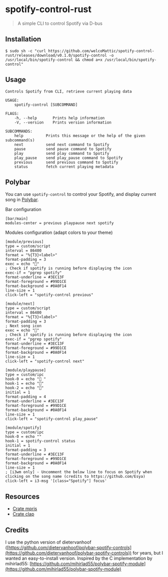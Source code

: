 # spotify-control-rust

> A simple CLI to control Spotify via D-bus

## Installation

```
$ sudo sh -c "curl https://github.com/welcoMattic/spotify-control-rust/releases/download/v0.1.0/spotify-control -o /usr/local/bin/spotify-control && chmod a+x /usr/local/bin/spotify-control"
```

## Usage

```
Controls Spotify from CLI, retrieve current playing data

USAGE:
    spotify-control [SUBCOMMAND]

FLAGS:
    -h, --help       Prints help information
    -V, --version    Prints version information

SUBCOMMANDS:
    help          Prints this message or the help of the given subcommand(s)
    next          send next command to Spotify
    pause         send pause command to Spotify
    play          send play command to Spotify
    play_pause    send play_pause command to Spotify
    previous      send previous command to Spotify
    status        fetch current playing metadata
```

## Polybar

You can use `spotify-control` to control your Spotify, and display current song in [Polybar](https://github.com/polybar/polybar).

Bar configuration

```
[bar/main]
modules-center = previous playpause next spotify
```

Modules configuration (adapt colors to your theme)

```
[module/previous]
type = custom/script
interval = 86400
format = "%{T3}<label>"
format-padding = 3
exec = echo ""
; Check if spotify is running before displaying the icon
exec-if = "pgrep spotify"
format-underline = #3EC13F
format-foreground = #99D1CE
format-background = #0A0F14
line-size = 1
click-left = "spotify-control previous"

[module/next]
type = custom/script
interval = 86400
format = "%{T3}<label>"
format-padding = 3
; Next song icon
exec = echo ""
; Check if spotify is running before displaying the icon
exec-if = "pgrep spotify"
format-underline = #3EC13F
format-foreground = #99D1CE
format-background = #0A0F14
line-size = 1
click-left = "spotify-control next"

[module/playpause]
type = custom/ipc
hook-0 = echo " "
hook-1 = echo ""
hook-2 = echo ""
initial = 1
format-padding = 4
format-underline = #3EC13F
format-foreground = #99D1CE
format-background = #0A0F14
line-size = 1
click-left = "spotify-control play_pause"

[module/spotify]
type = custom/ipc
hook-0 = echo ""
hook-1 = spotify-control status
initial = 1
format-padding = 3
format-underline = #3EC13F
format-foreground = #99D1CE
format-background = #0A0F14
line-size = 1
; [i3wm only] - Uncomment the below line to focus on Spotify when clicking on the song name (credits to https://github.com/Esya)
click-left = i3-msg '[class="Spotify"] focus'
```

## Resources
- [Crate mpris](https://docs.rs/mpris/1.1.2/mpris/)
- [Crate clap](https://docs.rs/clap/2.33.2/clap/)

## Credits

I use the python version of dietervanhoof ([https://github.com/dietervanhoof/polybar-spotify-controls](https://github.com/dietervanhoof/polybar-spotify-controls)) for years, but I wanted an easy-to-install version.
Inspired by the C implementation by mihirlad55: [https://github.com/mihirlad55/polybar-spotify-module](https://github.com/mihirlad55/polybar-spotify-module)
